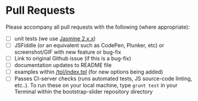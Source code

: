 Pull Requests
=============
Please accompany all pull requests with the following (where appropriate):

- [ ] unit tests (we use [Jasmine 2.x.x](https://jasmine.github.io/2.2/introduction))
- [ ] JSFiddle (or an equivalent such as CodePen, Plunker, etc) or screenshot/GIF with new feature or bug-fix
- [ ] Link to original Github issue (if this is a bug-fix)
- [ ] documentation updates to README file
- [ ] examples within [/tpl/index.tpl](https://github.com/seiyria/bootstrap-slider/blob/master/tpl/index.tpl) (for new
  options being added)
- [ ] Passes CI-server checks (runs automated tests, JS source-code linting, etc..). To run these on your local machine,
  type `grunt test` in your Terminal within the bootstrap-slider repository directory
